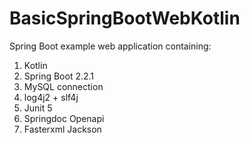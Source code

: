 # BasicSpringBootWebKotlin

Spring Boot example web application containing:

1. Kotlin
2. Spring Boot 2.2.1
3. MySQL connection
4. log4j2 + slf4j
5. Junit 5
6. Springdoc Openapi
7. Fasterxml Jackson
